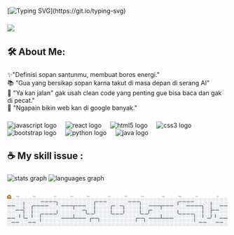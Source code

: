 [![Typing SVG](https://readme-typing-svg.demolab.com?font=Fira+Code&weight=500&size=30&pause=1000&color=FFFFFF&width=435&lines=%F0%9F%97%BF+Infoo+Loker+Massehhh...)](https://git.io/typing-svg)

###

<div align="left">
  <img height="" src="https://github.com/user-attachments/assets/5dc22ebc-c079-41a0-bf06-8f5c0f15903e"  />
</div>

###

<h2 align="left">🛠 About Me:</h2>

###

<p align="left">✨"Definisi sopan santunmu, membuat boros energi."<br>📚 "Gua yang bersikap sopan karna takut di masa depan di serang AI"<br>🎯 "Ya kan jalan" gak usah clean code yang penting gue bisa baca dan gak di pecat."<br>🎲 "Ngapain bikin web kan di google banyak."</p>

###

<div align="left">
  <img src="https://cdn.jsdelivr.net/gh/devicons/devicon/icons/javascript/javascript-original.svg" height="40" alt="javascript logo"  />
  <img width="12" />
  <img src="https://cdn.jsdelivr.net/gh/devicons/devicon/icons/react/react-original.svg" height="40" alt="react logo"  />
  <img width="12" />
  <img src="https://cdn.jsdelivr.net/gh/devicons/devicon/icons/html5/html5-original.svg" height="40" alt="html5 logo"  />
  <img width="12" />
  <img src="https://cdn.jsdelivr.net/gh/devicons/devicon/icons/css3/css3-original.svg" height="40" alt="css3 logo"  />
  <img width="12" />
  <img src="https://cdn.jsdelivr.net/gh/devicons/devicon/icons/bootstrap/bootstrap-original.svg" height="40" alt="bootstrap logo"  />
  <img width="12" />
  <img src="https://cdn.jsdelivr.net/gh/devicons/devicon/icons/python/python-original.svg" height="40" alt="python logo"  />
  <img width="12" />
  <img src="https://cdn.jsdelivr.net/gh/devicons/devicon/icons/java/java-original.svg" height="40" alt="java logo"  />
</div>

###

<h2 align="left">☕ My  skill issue :</h2>

###

<div align="left">
  <img src="https://github-readme-stats.vercel.app/api?username=herinoc&hide_title=false&hide_rank=false&show_icons=true&include_all_commits=true&count_private=true&disable_animations=false&theme=dracula&locale=en&hide_border=false&order=1" height="150" alt="stats graph"  />
  <img src="https://github-readme-stats.vercel.app/api/top-langs?username=herinoc&locale=en&hide_title=false&layout=compact&card_width=320&langs_count=5&theme=swift&hide_border=false&order=2&custom_title=Kesaktian" height="150" alt="languages graph"  />
</div>

###

<h2 align="left"></h2>

###

<picture>
  <source media="(prefers-color-scheme: dark)" srcset="https://raw.githubusercontent.com/herinoc/herinoc/output/pacman-contribution-graph-dark.svg">
  <source media="(prefers-color-scheme: light)" srcset="https://raw.githubusercontent.com/herinoc/herinoc/output/pacman-contribution-graph.svg">
  <img alt="pacman contribution graph" src="https://raw.githubusercontent.com/herinoc/herinoc/output/pacman-contribution-graph.svg">
</picture>

###
